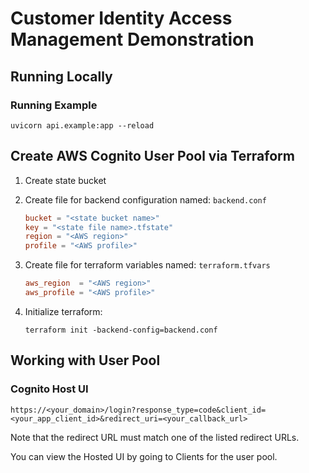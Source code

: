 # Customer Identity Access Management Demonstration

## Running Locally

### Running Example

```
uvicorn api.example:app --reload
```

## Create AWS Cognito User Pool via Terraform

1. Create state bucket
2. Create file for backend configuration named: `backend.conf`

   ```conf
   bucket = "<state bucket name>"
   key = "<state file name>.tfstate"
   region = "<AWS region>"
   profile = "<AWS profile>"
   ```

3. Create file for terraform variables named: `terraform.tfvars`

   ```conf
   aws_region  = "<AWS region>"
   aws_profile = "<AWS profile>"
   ```

4. Initialize terraform:
   ```
   terraform init -backend-config=backend.conf
   ```

## Working with User Pool

### Cognito Host UI

```
https://<your_domain>/login?response_type=code&client_id=<your_app_client_id>&redirect_uri=<your_callback_url>
```

Note that the redirect URL must match one of the listed redirect URLs.

You can view the Hosted UI by going to Clients for the user pool.
